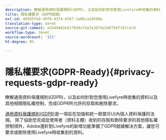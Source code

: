 ```yaml
---
description: 瞭解通用資料保護規則(GDPR)，以及如何針對您使用Livefyre時收集的資料以及其他相關隱私權控制，完成GDPR所允許的存取和刪除要求。
title: 隱私權要求（GDPR就緒）
exl-id: 46565fe8-d9f0-4374-bf67-1a0bca28588a
translation-type: tm+mt
source-git-commit: a2449482e617939cfda7e367da34875bf187c4c9
workflow-type: tm+mt
source-wordcount: '151'
ht-degree: 0%

---
```


# 隱私權要求(GDPR-Ready){#privacy-requests-gdpr-ready}

瞭解通用資料保護規則(GDPR)，以及如何針對您使用Livefyre時收集的資料以及其他相關隱私權控制，完成GDPR所允許的存取和刪除要求。

[通用資料保護規則(GDPR)](https://adobe.io/apis/cloudplatform/gdpr.html)是一項旨在加強和統一歐盟(EU)內個人資料保護的法規。 除了協助您完成從使用者（資料主體）收到的存取和刪除要求的其他隱私權控制項外，Adobe還針對Livefyre的新增功能準備了GDPR就緒解決方案，讓您可要求或刪除使用Livefyre時收集到的資料。
